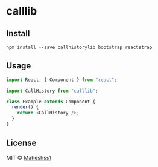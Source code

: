 # calllib

## Install

```INSTALLATION
npm install --save callhistorylib bootstrap reactstrap
```

## Usage

```js
import React, { Component } from "react";

import CallHistory from "calllib";

class Example extends Component {
  render() {
    return <CallHistory />;
  }
}
```

## License

MIT © [Maheshss1](https://github.com/Maheshss1)
